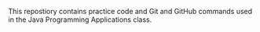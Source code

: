 This repostiory contains practice code and Git and GitHub commands used in the Java Programming Applications class.

